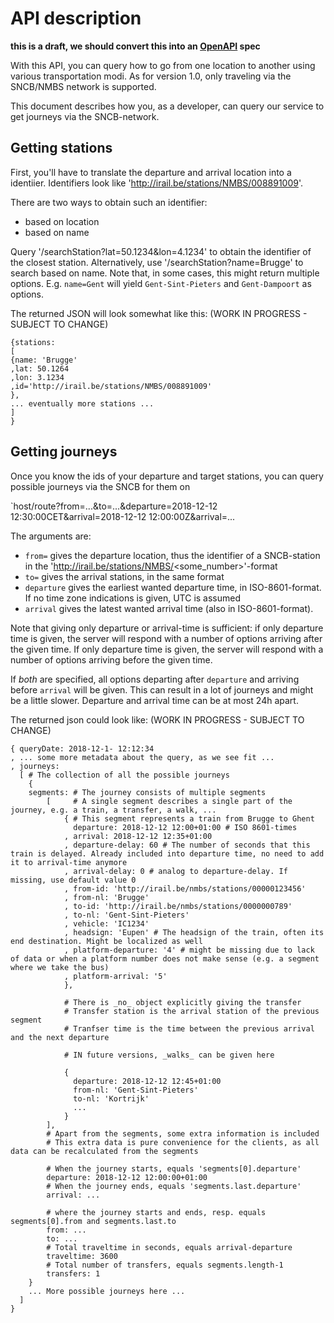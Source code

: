 
API description
===============

**this is a draft, we should convert this into an [OpenAPI](https://en.wikipedia.org/wiki/OpenAPI_Specification) spec**

With this API, you can query how to go from one location to another using various transportation modi. As for version 1.0, only traveling via the SNCB/NMBS network is supported.

This document describes how you, as a developer, can query our service to get journeys via the SNCB-network.

Getting stations
----------------

First, you'll have to translate the departure and arrival location into a identiier.
Identifiers look like 'http://irail.be/stations/NMBS/008891009'.

There are two ways to obtain such an identifier:

- based on location
- based on name

Query '/searchStation?lat=50.1234&lon=4.1234' to obtain the identifier of the closest station.
Alternatively, use '/searchStation?name=Brugge' to search based on name.
Note that, in some cases, this might return multiple options.
E.g. `name=Gent` will yield `Gent-Sint-Pieters` and `Gent-Dampoort` as options.

The returned JSON will look somewhat like this: (WORK IN PROGRESS - SUBJECT TO CHANGE)


    {stations:
	[
	{name: 'Brugge'
	,lat: 50.1264
	,lon: 3.1234
	,id='http://irail.be/stations/NMBS/008891009'
	},
	... eventually more stations ...
	]
    }

Getting journeys
----------------

Once you know the ids of your departure and target stations, you can query possible journeys via the SNCB for them on

`host/route?from=...&to=...&departure=2018-12-12 12:30:00CET&arrival=2018-12-12 12:00:00Z&arrival=...

The arguments are:

- `from=` gives the departure location, thus the identifier of a SNCB-station in the 'http://irail.be/stations/NMBS/<some_number>'-format
- `to=` gives the arrival stations, in the same format
- `departure` gives the earliest wanted departure time, in ISO-8601-format. If no time zone indications is given, UTC is assumed
- `arrival` gives the latest wanted arrival time (also in ISO-8601-format).

Note that giving only departure or arrival-time is sufficient: if only departure time is given,
the server will respond with a number of options arriving after the given time.
If only departure time is given, the server will respond with a number of options arriving before the given time.

If _both_ are specified, all options departing after `departure` and arriving before `arrival` will be given.
This can result in a lot of journeys and might be a little slower. Departure and arrival time can be at most 24h apart.

The returned json could look like: (WORK IN PROGRESS - SUBJECT TO CHANGE)


    { queryDate: 2018-12-1- 12:12:34
    , ... some more metadata about the query, as we see fit ...
    , journeys: 
      [ # The collection of all the possible journeys
	    {
	    segments: # The journey consists of multiple segments
	        [     # A single segment describes a single part of the journey, e.g. a train, a transfer, a walk, ...
	            { # This segment represents a train from Brugge to Ghent
	              departure: 2018-12-12 12:00+01:00 # ISO 8601-times
	            , arrival: 2018-12-12 12:35+01:00
	            , departure-delay: 60 # The number of seconds that this train is delayed. Already included into departure time, no need to add it to arrival-time anymore
	            , arrival-delay: 0 # analog to departure-delay. If missing, use default value 0 
                , from-id: 'http://irail.be/nmbs/stations/00000123456'
                , from-nl: 'Brugge'
                , to-id: 'http://irail.be/nmbs/stations/0000000789'
                , to-nl: 'Gent-Sint-Pieters'
	            , vehicle: 'IC1234'
	            , headsign: 'Eupen' # The headsign of the train, often its end destination. Might be localized as well
	            , platform-departure: '4' # might be missing due to lack of data or when a platform number does not make sense (e.g. a segment where we take the bus) 
	            , platform-arrival: '5'
	            },
	            
	            # There is _no_ object explicitly giving the transfer
	            # Transfer station is the arrival station of the previous segment
	            # Tranfser time is the time between the previous arrival and the next departure
	            
	            # IN future versions, _walks_ can be given here
	            
	            {
	              departure: 2018-12-12 12:45+01:00
	              from-nl: 'Gent-Sint-Pieters'
	              to-nl: 'Kortrijk'
	              ...
	            }
	        ],
	        # Apart from the segments, some extra information is included
	        # This extra data is pure convenience for the clients, as all data can be recalculated from the segments
	        
	        # When the journey starts, equals 'segments[0].departure'    
	        departure: 2018-12-12 12:00:00+01:00
	        # When the journey ends, equals 'segments.last.departure'    
	        arrival: ...
	        
	        # where the journey starts and ends, resp. equals segments[0].from and segments.last.to
	        from: ...
	        to: ...
	        # Total traveltime in seconds, equals arrival-departure
	        traveltime: 3600
	        # Total number of transfers, equals segments.length-1
	        transfers: 1	
	    }
        ... More possible journeys here ...
      ]
    }


